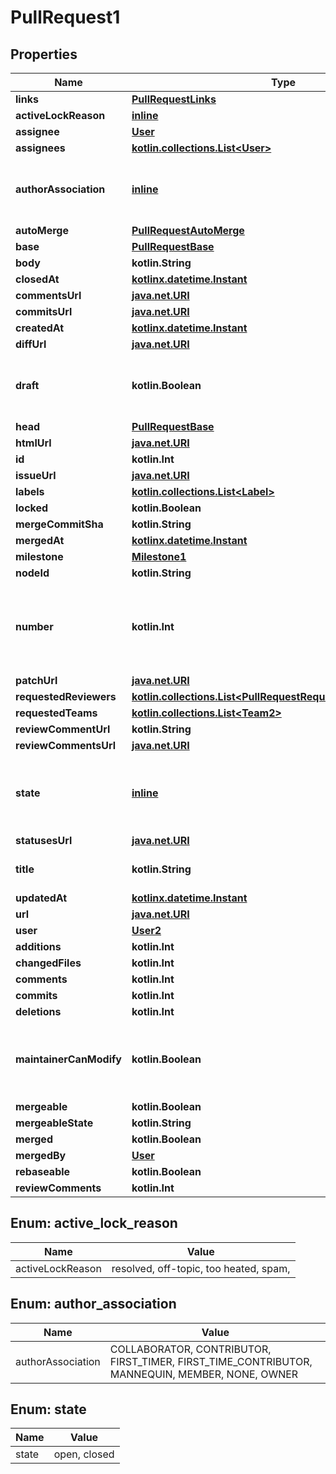 
# PullRequest1

## Properties
Name | Type | Description | Notes
------------ | ------------- | ------------- | -------------
**links** | [**PullRequestLinks**](PullRequestLinks.md) |  | 
**activeLockReason** | [**inline**](#ActiveLockReason) |  | 
**assignee** | [**User**](User.md) |  | 
**assignees** | [**kotlin.collections.List&lt;User&gt;**](User.md) |  | 
**authorAssociation** | [**inline**](#AuthorAssociation) | How the author is associated with the repository. | 
**autoMerge** | [**PullRequestAutoMerge**](PullRequestAutoMerge.md) |  | 
**base** | [**PullRequestBase**](PullRequestBase.md) |  | 
**body** | **kotlin.String** |  | 
**closedAt** | [**kotlinx.datetime.Instant**](kotlinx.datetime.Instant.md) |  | 
**commentsUrl** | [**java.net.URI**](java.net.URI.md) |  | 
**commitsUrl** | [**java.net.URI**](java.net.URI.md) |  | 
**createdAt** | [**kotlinx.datetime.Instant**](kotlinx.datetime.Instant.md) |  | 
**diffUrl** | [**java.net.URI**](java.net.URI.md) |  | 
**draft** | **kotlin.Boolean** | Indicates whether or not the pull request is a draft. | 
**head** | [**PullRequestBase**](PullRequestBase.md) |  | 
**htmlUrl** | [**java.net.URI**](java.net.URI.md) |  | 
**id** | **kotlin.Int** |  | 
**issueUrl** | [**java.net.URI**](java.net.URI.md) |  | 
**labels** | [**kotlin.collections.List&lt;Label&gt;**](Label.md) |  | 
**locked** | **kotlin.Boolean** |  | 
**mergeCommitSha** | **kotlin.String** |  | 
**mergedAt** | [**kotlinx.datetime.Instant**](kotlinx.datetime.Instant.md) |  | 
**milestone** | [**Milestone1**](Milestone1.md) |  | 
**nodeId** | **kotlin.String** |  | 
**number** | **kotlin.Int** | Number uniquely identifying the pull request within its repository. | 
**patchUrl** | [**java.net.URI**](java.net.URI.md) |  | 
**requestedReviewers** | [**kotlin.collections.List&lt;PullRequestRequestedReviewersInner&gt;**](PullRequestRequestedReviewersInner.md) |  | 
**requestedTeams** | [**kotlin.collections.List&lt;Team2&gt;**](Team2.md) |  | 
**reviewCommentUrl** | **kotlin.String** |  | 
**reviewCommentsUrl** | [**java.net.URI**](java.net.URI.md) |  | 
**state** | [**inline**](#State) | State of this Pull Request. Either &#x60;open&#x60; or &#x60;closed&#x60;. | 
**statusesUrl** | [**java.net.URI**](java.net.URI.md) |  | 
**title** | **kotlin.String** | The title of the pull request. | 
**updatedAt** | [**kotlinx.datetime.Instant**](kotlinx.datetime.Instant.md) |  | 
**url** | [**java.net.URI**](java.net.URI.md) |  | 
**user** | [**User2**](User2.md) |  | 
**additions** | **kotlin.Int** |  |  [optional]
**changedFiles** | **kotlin.Int** |  |  [optional]
**comments** | **kotlin.Int** |  |  [optional]
**commits** | **kotlin.Int** |  |  [optional]
**deletions** | **kotlin.Int** |  |  [optional]
**maintainerCanModify** | **kotlin.Boolean** | Indicates whether maintainers can modify the pull request. |  [optional]
**mergeable** | **kotlin.Boolean** |  |  [optional]
**mergeableState** | **kotlin.String** |  |  [optional]
**merged** | **kotlin.Boolean** |  |  [optional]
**mergedBy** | [**User**](User.md) |  |  [optional]
**rebaseable** | **kotlin.Boolean** |  |  [optional]
**reviewComments** | **kotlin.Int** |  |  [optional]


<a id="ActiveLockReason"></a>
## Enum: active_lock_reason
Name | Value
---- | -----
activeLockReason | resolved, off-topic, too heated, spam, 


<a id="AuthorAssociation"></a>
## Enum: author_association
Name | Value
---- | -----
authorAssociation | COLLABORATOR, CONTRIBUTOR, FIRST_TIMER, FIRST_TIME_CONTRIBUTOR, MANNEQUIN, MEMBER, NONE, OWNER


<a id="State"></a>
## Enum: state
Name | Value
---- | -----
state | open, closed



